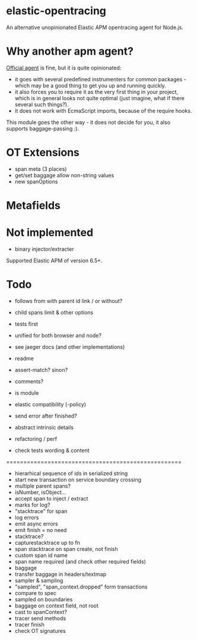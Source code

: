 elastic-opentracing
=========================

An alternative unopinionated Elastic APM opentracing agent for Node.js.

Why another apm agent?
======================

[Official agent](https://github.com/elastic/apm-agent-nodejs) is fine, but it is quite opinionated:

- it goes with several predefined instrumenters for common packages - which may be a good thing to get you up and running quickly.
- it also forces you to require it as the very first thing in your project, which is in general looks not quite optimal (just imagine, what if there several such things?).
- it does not work with EcmaScript imports, because of the require hooks.

This module goes the other way - it does not decide for you, it also supports baggage-passing :).

OT Extensions
==========

- span meta (3 places)
- get/set baggage allow non-string values
- new spanOptions

Metafields
==========

Not implemented
===============

- binary injector/extracter

Supported Elastic APM of version 6.5+.


Todo
====

- follows from with parent id link / or without?
- child spans limit & other options

- tests first
- unified for both browser and node?
- see jaeger docs (and other implementations)
- readme
- assert-match? sinon?
- comments?
- is module

- elastic compatibility (-policy)
- send error after finished?
- abstract intrinsic details
- refactoring / perf
- check tests wording & content

===================================================
- hierarhical sequence of ids in serialized string
- start new transaction on service boundary crossing
- multiple parent spans?
- isNumber, isObject...
- accept span to inject / extract
- marks for log?
- "stacktrace" for span
- log errors
- emit async errors
- emit finish = no need
- stacktrace?
- capturestacktrace up to fn
- span stacktrace on span create, not finish
- custom span id name
- span name required (and check other required fields)
- baggage
- transfer baggage in headers/textmap
- sampler & sampling
- "sampled", "span_context.dropped" form transactions
- compare to spec
- sampled on boundaries
- baggage on context field, not root
- cast to spanContext?
- tracer send methods
- tracer finish
- check OT signatures
